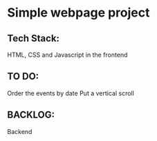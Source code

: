 # Simple webpage project

## Tech Stack:
HTML, CSS and Javascript in the frontend

## TO DO:
Order the events by date
Put a vertical scroll

## BACKLOG:
Backend